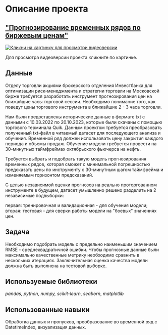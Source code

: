 # Описание проекта 
## ["Прогнозирование временных рядов по биржевым ценам"](https://github.com/AlexandreFyodorov/PortFolio/blob/main/Price_Forecasting/Futures_stocks_1_day.ipynb)

[![Кликни на картинку для просмотри видеоверсии](https://img.youtube.com/vi/WU-7IStSZ7E/0.jpg)](https://www.youtube.com/watch?v=WU-7IStSZ7E)

Для просмотра видеоверсии проекта кликните по картинке.

## Данные

Отделу торговли акциями брокерского отделения Инвестбанка для оптимизации риск-менеджмента и стратегии торговли на Московской бирже требуется разработать инструмент прогнозирования цен на ближайшие часы торговой сессии. Необходимо понимание того, как поведут цены торгового инструмента в ближайшие 2 - 3 часа торговли.

Нам были предоставлены исторические данные в формате txt с данными с 10.03.2022 по 20.10.2023, которые были скачаны с помощью торгового терминала Quik. Данным проектом требуется преобразовать полученный txt-файл в читаемый датасет для последующего анализа и обучения. Временной ряд должен использовать цену закрытия каждого периода и объемы продаж. Обучение модели требуется провести на 30-минутных таймфреймах октябрьского фьючерса на нефть.

Требуется выбрать и подобрать такую модель прогнозирования временных рядов, которая сможет с минимальной погрешностью предсказать цены по инструменту с 30-минутным шагом таймфрейма и изменяемым горизонтом предсказаний.

С целью независимой оценки прогнозов на реально проторгованном инструменте в будущем, датасет умышленно решено разделить на 2 независимые подвыборки:

первая: тренировочная и валидационная - для обучения модели;
вторая: тестовая - для сверки работы модели на "боевых" значениях цен.

## Задача

Необходимо подобрать модель с предельно наименьшим значением RMSE - среднеквадратичной ошибки. Чтобы прогнозные данные были максимально качественные метрику необходимо сравнить в нескольких итерациях. Заключительная оценка качества модели должна быть выполнена на тестовой выборке.

## Используемые библиотеки
*pandas,* *python,* *numpy,* *scikit-learn*, *seaborn*, *matplotlib*

## Использованные навыки

Обработка данных и пропусков, преобразование во временной ряд с DatetimeIndex,  визуализация данных. 
